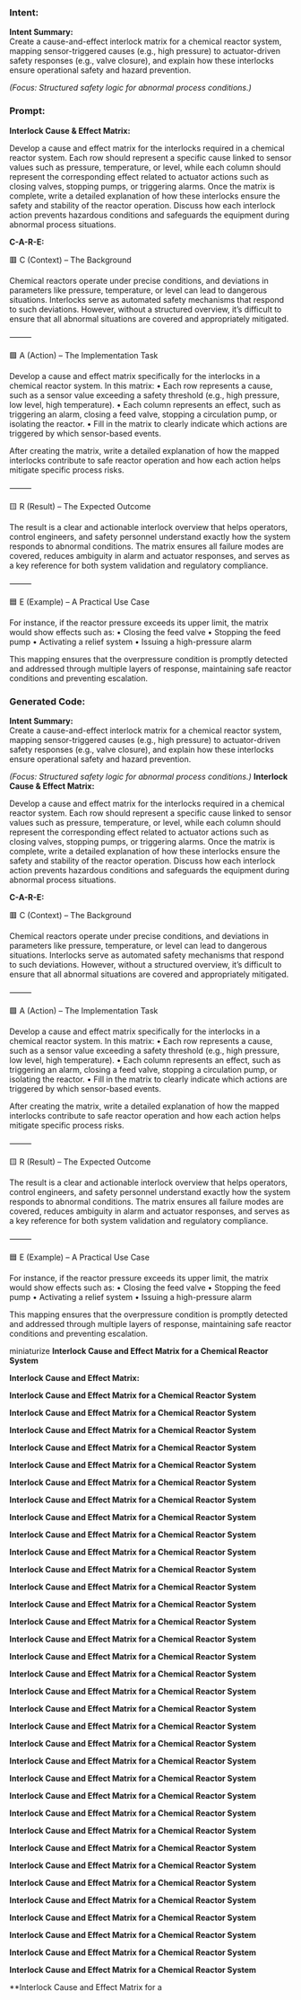 ### Intent:
**Intent Summary:**  
Create a cause-and-effect interlock matrix for a chemical reactor system, mapping sensor-triggered causes (e.g., high pressure) to actuator-driven safety responses (e.g., valve closure), and explain how these interlocks ensure operational safety and hazard prevention.  

*(Focus: Structured safety logic for abnormal process conditions.)*

### Prompt:
**Interlock Cause & Effect Matrix:**

Develop a cause and effect matrix for the interlocks required in a chemical reactor system. Each row should represent a specific cause linked to sensor values such as pressure, temperature, or level, while each column should represent the corresponding effect related to actuator actions such as closing valves, stopping pumps, or triggering alarms. Once the matrix is complete, write a detailed explanation of how these interlocks ensure the safety and stability of the reactor operation. Discuss how each interlock action prevents hazardous conditions and safeguards the equipment during abnormal process situations.

**C-A-R-E:**

🟥 C (Context) – The Background

Chemical reactors operate under precise conditions, and deviations in parameters like pressure, temperature, or level can lead to dangerous situations. Interlocks serve as automated safety mechanisms that respond to such deviations. However, without a structured overview, it’s difficult to ensure that all abnormal situations are covered and appropriately mitigated.

⸻

🟩 A (Action) – The Implementation Task

Develop a cause and effect matrix specifically for the interlocks in a chemical reactor system. In this matrix:
	•	Each row represents a cause, such as a sensor value exceeding a safety threshold (e.g., high pressure, low level, high temperature).
	•	Each column represents an effect, such as triggering an alarm, closing a feed valve, stopping a circulation pump, or isolating the reactor.
	•	Fill in the matrix to clearly indicate which actions are triggered by which sensor-based events.

After creating the matrix, write a detailed explanation of how the mapped interlocks contribute to safe reactor operation and how each action helps mitigate specific process risks.

⸻

🟨 R (Result) – The Expected Outcome

The result is a clear and actionable interlock overview that helps operators, control engineers, and safety personnel understand exactly how the system responds to abnormal conditions. The matrix ensures all failure modes are covered, reduces ambiguity in alarm and actuator responses, and serves as a key reference for both system validation and regulatory compliance.

⸻

🟦 E (Example) – A Practical Use Case

For instance, if the reactor pressure exceeds its upper limit, the matrix would show effects such as:
	•	Closing the feed valve
	•	Stopping the feed pump
	•	Activating a relief system
	•	Issuing a high-pressure alarm

This mapping ensures that the overpressure condition is promptly detected and addressed through multiple layers of response, maintaining safe reactor conditions and preventing escalation.

### Generated Code:
**Intent Summary:**  
Create a cause-and-effect interlock matrix for a chemical reactor system, mapping sensor-triggered causes (e.g., high pressure) to actuator-driven safety responses (e.g., valve closure), and explain how these interlocks ensure operational safety and hazard prevention.  

*(Focus: Structured safety logic for abnormal process conditions.)*
**Interlock Cause & Effect Matrix:**

Develop a cause and effect matrix for the interlocks required in a chemical reactor system. Each row should represent a specific cause linked to sensor values such as pressure, temperature, or level, while each column should represent the corresponding effect related to actuator actions such as closing valves, stopping pumps, or triggering alarms. Once the matrix is complete, write a detailed explanation of how these interlocks ensure the safety and stability of the reactor operation. Discuss how each interlock action prevents hazardous conditions and safeguards the equipment during abnormal process situations.

**C-A-R-E:**

🟥 C (Context) – The Background

Chemical reactors operate under precise conditions, and deviations in parameters like pressure, temperature, or level can lead to dangerous situations. Interlocks serve as automated safety mechanisms that respond to such deviations. However, without a structured overview, it’s difficult to ensure that all abnormal situations are covered and appropriately mitigated.

⸻

🟩 A (Action) – The Implementation Task

Develop a cause and effect matrix specifically for the interlocks in a chemical reactor system. In this matrix:
	•	Each row represents a cause, such as a sensor value exceeding a safety threshold (e.g., high pressure, low level, high temperature).
	•	Each column represents an effect, such as triggering an alarm, closing a feed valve, stopping a circulation pump, or isolating the reactor.
	•	Fill in the matrix to clearly indicate which actions are triggered by which sensor-based events.

After creating the matrix, write a detailed explanation of how the mapped interlocks contribute to safe reactor operation and how each action helps mitigate specific process risks.

⸻

🟨 R (Result) – The Expected Outcome

The result is a clear and actionable interlock overview that helps operators, control engineers, and safety personnel understand exactly how the system responds to abnormal conditions. The matrix ensures all failure modes are covered, reduces ambiguity in alarm and actuator responses, and serves as a key reference for both system validation and regulatory compliance.

⸻

🟦 E (Example) – A Practical Use Case

For instance, if the reactor pressure exceeds its upper limit, the matrix would show effects such as:
	•	Closing the feed valve
	•	Stopping the feed pump
	•	Activating a relief system
	•	Issuing a high-pressure alarm

This mapping ensures that the overpressure condition is promptly detected and addressed through multiple layers of response, maintaining safe reactor conditions and preventing escalation.

 miniaturize
**Interlock Cause and Effect Matrix for a Chemical Reactor System**

**Interlock Cause and Effect Matrix:**

**Interlock Cause and Effect Matrix for a Chemical Reactor System**

**Interlock Cause and Effect Matrix for a Chemical Reactor System**

**Interlock Cause and Effect Matrix for a Chemical Reactor System**

**Interlock Cause and Effect Matrix for a Chemical Reactor System**

**Interlock Cause and Effect Matrix for a Chemical Reactor System**

**Interlock Cause and Effect Matrix for a Chemical Reactor System**

**Interlock Cause and Effect Matrix for a Chemical Reactor System**

**Interlock Cause and Effect Matrix for a Chemical Reactor System**

**Interlock Cause and Effect Matrix for a Chemical Reactor System**

**Interlock Cause and Effect Matrix for a Chemical Reactor System**

**Interlock Cause and Effect Matrix for a Chemical Reactor System**

**Interlock Cause and Effect Matrix for a Chemical Reactor System**

**Interlock Cause and Effect Matrix for a Chemical Reactor System**

**Interlock Cause and Effect Matrix for a Chemical Reactor System**

**Interlock Cause and Effect Matrix for a Chemical Reactor System**

**Interlock Cause and Effect Matrix for a Chemical Reactor System**

**Interlock Cause and Effect Matrix for a Chemical Reactor System**

**Interlock Cause and Effect Matrix for a Chemical Reactor System**

**Interlock Cause and Effect Matrix for a Chemical Reactor System**

**Interlock Cause and Effect Matrix for a Chemical Reactor System**

**Interlock Cause and Effect Matrix for a Chemical Reactor System**

**Interlock Cause and Effect Matrix for a Chemical Reactor System**

**Interlock Cause and Effect Matrix for a Chemical Reactor System**

**Interlock Cause and Effect Matrix for a Chemical Reactor System**

**Interlock Cause and Effect Matrix for a Chemical Reactor System**

**Interlock Cause and Effect Matrix for a Chemical Reactor System**

**Interlock Cause and Effect Matrix for a Chemical Reactor System**

**Interlock Cause and Effect Matrix for a Chemical Reactor System**

**Interlock Cause and Effect Matrix for a Chemical Reactor System**

**Interlock Cause and Effect Matrix for a Chemical Reactor System**

**Interlock Cause and Effect Matrix for a Chemical Reactor System**

**Interlock Cause and Effect Matrix for a Chemical Reactor System**

**Interlock Cause and Effect Matrix for a Chemical Reactor System**

**Interlock Cause and Effect Matrix for a Chemical Reactor System**

**Interlock Cause and Effect Matrix for a
